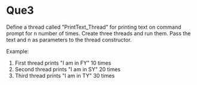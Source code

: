# Que3

Define a thread called "PrintText_Thread" for printing text on command prompt for n number of times. Create three threads and run them. Pass the text and n as parameters to the thread constructor. 

Example:

1. First thread prints "I am in FY" 10 times
2. Second thread prints "I am in SY" 20 times
3. Third thread prints "I am in TY" 30 times

